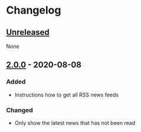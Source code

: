 # Changelog

## [Unreleased]
None

## [2.0.0] - 2020-08-08
### Added
- Instructions how to get all RSS news feeds

### Changed
- Only show the latest news that has not been read

[Unreleased]: https://github.com/030/n3dr/compare/2.0.0...HEAD
[2.0.0]: https://github.com/030/n3dr/compare/1.4.0...2.0.0
[1.4.0]: https://github.com/030/n3dr/releases/tag/1.4.0
